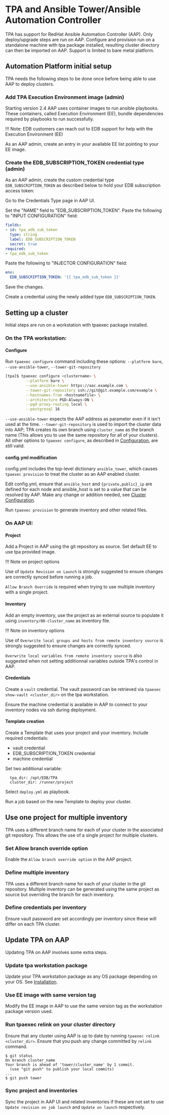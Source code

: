 # TPA and Ansible Tower/Ansible Automation Controller

TPA has support for RedHat Ansible Automation Controller (AAP). Only
deploy/upgrade steps are run on AAP. Configure and provision run on a
standalone machine with tpa package installed, resulting cluster
directory can then be imported on AAP. Support is limited to bare metal
platform.

## Automation Platform initial setup

TPA needs the following steps to be done once before being able to use
AAP to deploy clusters.

### Add TPA Execution Environment image (admin)

Starting version 2.4 AAP uses container images to run ansible playbooks.
These containers, called Execution Environment (EE), bundle dependencies
required by playbooks to run successfully.

!!! Note:
  EDB customers can reach out to EDB support for help with the Execution
  Environment (EE)

As an AAP admin, create an entry in your available EE list pointing to
your EE image.


### Create the EDB_SUBSCRIPTION_TOKEN credential type (admin)

As an AAP admin, create the custom credential type
`EDB_SUBSCRIPTION_TOKEN` as described below to hold your EDB
subscription access token:

Go to the Credentials Type page in AAP UI.

Set the "NAME" field to "EDB_SUBSCRIPTION_TOKEN".
Paste the following to "INPUT CONFIGURATION" field:

```yaml
fields:
- id: tpa_edb_sub_token
  type: string
  label: EDB_SUBSCRIPTION_TOKEN
  secret: true
required:
- tpa_edb_sub_token
```

Paste the following to "INJECTOR CONFIGURATION" field:

  ```yaml
  env:
    EDB_SUBSCRIPTION_TOKEN: '{{ tpa_edb_sub_token }}'
  ```
Save the changes.

Create a credential using the newly added type `EDB_SUBSCRIPTION_TOKEN`.

## Setting up a cluster

Initial steps are run on a workstation with tpaexec package installed.

### On the TPA workstation:

#### Configure

Run `tpaexec configure` command including these options:
  `--platform bare`, `--use-ansible-tower`, `--tower-git-repository`

```bash
[tpa]$ tpaexec configure <clustername> \
         --platform bare \
         --use-ansible-tower https://aac.example.com \
         --tower-git-repository ssh://git@git.example.com/example \
         --hostnames-from <hostnamefile> \
         --architecture PGD-Always-ON \
         --pgd-proxy-routing local \
         --postgresql 16
```

`--use-ansible-tower` expects the AAP address as parameter even if it
isn't used at the time. `--tower-git-repository` is used to import the
cluster data into AAP; TPA creates its own branch using `cluster_name`
as the branch name (This allows you to use the same repository for all
of your clusters). All other options to `tpaexec configure`, as
described in [Configuration](tpaexec-configure.md), are still valid.

#### config.yml modification

config.yml includes the top-level dictionary `ansible_tower`, which
causes `tpaexec provision` to treat the cluster as an AAP enabled
cluster.

Edit config.yml, ensure that `ansible_host` and `{private,public}_ip`
are defined for each node and ansible_host is set to a value that can be
resolved by AAP. Make any change or addition needed, see [Cluster
Configuration](configure-cluster.md).

Run `tpaexec provision` to generate inventory and other related files.

### On AAP UI:

#### Project

Add a Project in AAP using the git repository as source.
Set default EE to use tpa provided image.

!!! Note on project options

  Use of `Update Revision on Launch` is strongly suggested to ensure
  changes are correctly synced before running a job.

  `Allow Branch Override` is required when trying to use multiple
  inventory with a single project.

#### Inventory

Add an empty inventory, use the project as an external source to
populate it using `inventory/00-cluster_name` as inventory file.

!!! Note on inventory options

  Use of `Overwrite local groups and hosts from remote inventory source`
  is strongly suggested to ensure changes are correctly synced.

  `Overwrite local variables from remote inventory source` is also
  suggested when not setting additionnal variables outside TPA's control
  in AAP.

#### Credentials

Create a `vault` credential. The vault password can be retrieved via
`tpaexec show-vault <cluster_dir>` on the tpa workstation.

Ensure the machine credential is available in AAP to connect to your
inventory nodes via ssh during deployment.

#### Template creation

Create a Template that uses your project and your inventory.
Include required credentials:
- vault credential
- EDB_SUBSCRIPTION_TOKEN credential
- machine credential

Set two additional variable:
```
  tpa_dir: /opt/EDB/TPA
  cluster_dir: /runner/project
```
Select `deploy.yml` as playbook.

Run a job based on the new Template to deploy your cluster.

## Use one project for multiple inventory

TPA uses a different branch name for each of your cluster in the
associated git repository. This allows the use of a single project for
multiple clusters.

### Set Allow branch override option

Enable the `Allow branch override option` in the AAP project.

### Define multiple inventory

TPA uses a different branch name for each of your cluster in the git
repository. Multiple inventory can be generated using the same project
as source but overriding the branch for each inventory.

### Define credentials per inventory

Ensure vault password are set accordingly per inventory since these will
differ on each TPA cluster.

## Update TPA on AAP

Updating TPA on AAP involves some extra steps.

### Update tpa workstation package

Update your TPA workstation package as any OS package
depending on your OS. See [Installation](INSTALL.md).

### Use EE image with same version tag

Modify the EE image in AAP to use the same version tag as the
workstation package version used.

### Run tpaexec relink on your cluster directory

Ensure that any cluster using AAP is up to date by running `tpaexec
relink <cluster_dir>`. Ensure that you push any change committed by
`relink` command.
```
$ git status
On branch cluster_name
Your branch is ahead of 'tower/cluster_name' by 1 commit.
  (use "git push" to publish your local commits)
...
$ git push tower
```

### Sync project and inventories

Sync the project in AAP UI and related inventories if these are not set
to use `Update revision on job launch` and `Update on launch`
respectively.

